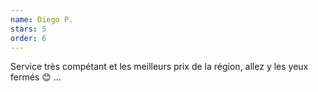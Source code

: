 ```yaml
---
name: Diego P.
stars: 5
order: 6
---
```


Service très compétant et les meilleurs prix de la région, allez y les yeux fermés 😊 …

